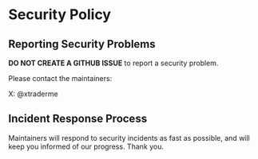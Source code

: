 # Security Policy

<a name="reporting"></a>
## Reporting Security Problems

**DO NOT CREATE A GITHUB ISSUE** to report a security problem.

Please contact the maintainers:

X: @xtraderme

<a name="process"></a>
## Incident Response Process

Maintainers will respond to security incidents as fast as possible, and will keep you informed of our progress. Thank you.